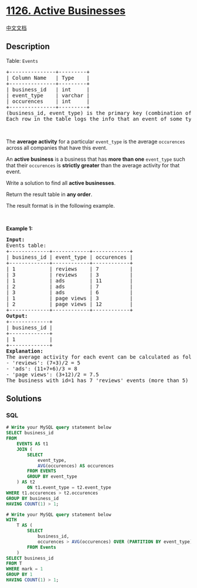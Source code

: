 # [1126. Active Businesses](https://leetcode.com/problems/active-businesses)

[中文文档](/solution/1100-1199/1126.Active%20Businesses/README.md)

## Description

<p>Table: <code>Events</code></p>

<pre>
+---------------+---------+
| Column Name   | Type    |
+---------------+---------+
| business_id   | int     |
| event_type    | varchar |
| occurences    | int     | 
+---------------+---------+
(business_id, event_type) is the primary key (combination of columns with unique values) of this table.
Each row in the table logs the info that an event of some type occurred at some business for a number of times.
</pre>

<p>&nbsp;</p>

<p>The <strong>average activity</strong> for a particular <code>event_type</code> is the average <code>occurences</code> across all companies that have this event.</p>

<p>An <strong>active business</strong> is a business that has <strong>more than one</strong> <code>event_type</code> such that their <code>occurences</code> is <strong>strictly greater</strong> than the average activity for that event.</p>

<p>Write a solution to find all <strong>active businesses</strong>.</p>

<p>Return the result table in <strong>any order</strong>.</p>

<p>The&nbsp;result format is in the following example.</p>

<p>&nbsp;</p>
<p><strong class="example">Example 1:</strong></p>

<pre>
<strong>Input:</strong> 
Events table:
+-------------+------------+------------+
| business_id | event_type | occurences |
+-------------+------------+------------+
| 1           | reviews    | 7          |
| 3           | reviews    | 3          |
| 1           | ads        | 11         |
| 2           | ads        | 7          |
| 3           | ads        | 6          |
| 1           | page views | 3          |
| 2           | page views | 12         |
+-------------+------------+------------+
<strong>Output:</strong> 
+-------------+
| business_id |
+-------------+
| 1           |
+-------------+
<strong>Explanation:</strong>  
The average activity for each event can be calculated as follows:
- &#39;reviews&#39;: (7+3)/2 = 5
- &#39;ads&#39;: (11+7+6)/3 = 8
- &#39;page views&#39;: (3+12)/2 = 7.5
The business with id=1 has 7 &#39;reviews&#39; events (more than 5) and 11 &#39;ads&#39; events (more than 8), so it is an active business.
</pre>

## Solutions

<!-- tabs:start -->

### **SQL**

```sql
# Write your MySQL query statement below
SELECT business_id
FROM
    EVENTS AS t1
    JOIN (
        SELECT
            event_type,
            AVG(occurences) AS occurences
        FROM EVENTS
        GROUP BY event_type
    ) AS t2
        ON t1.event_type = t2.event_type
WHERE t1.occurences > t2.occurences
GROUP BY business_id
HAVING COUNT(1) > 1;
```

```sql
# Write your MySQL query statement below
WITH
    T AS (
        SELECT
            business_id,
            occurences > AVG(occurences) OVER (PARTITION BY event_type) AS mark
        FROM Events
    )
SELECT business_id
FROM T
WHERE mark = 1
GROUP BY 1
HAVING COUNT(1) > 1;
```

<!-- tabs:end -->
